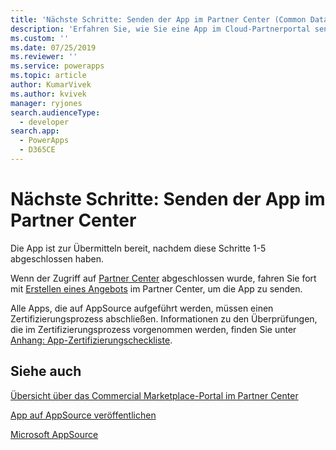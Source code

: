 ```yaml
---
title: 'Nächste Schritte: Senden der App im Partner Center (Common Data Service) | Microsoft Docs'
description: 'Erfahren Sie, wie Sie eine App im Cloud-Partnerportal senden, damit sie auf AppSource aufgeführt wird.'
ms.custom: ''
ms.date: 07/25/2019
ms.reviewer: ''
ms.service: powerapps
ms.topic: article
author: KumarVivek
ms.author: kvivek
manager: ryjones
search.audienceType:
  - developer
search.app:
  - PowerApps
  - D365CE
---
```

# <a name="next-steps-submit-your-app-on-partner-center"></a>Nächste Schritte: Senden der App im Partner Center

Die App ist zur Übermitteln bereit, nachdem diese Schritte 1-5 abgeschlossen haben. 

Wenn der Zugriff auf [Partner Center](https://partner.microsoft.com/dashboard/account/v3/enrollment/introduction/azureisv) abgeschlossen wurde, fahren Sie fort mit [Erstellen eines Angebots](https://docs.microsoft.com/azure/marketplace/partner-center-portal/offer-creation-checklist) im Partner Center, um die App zu senden.

Alle Apps, die auf AppSource aufgeführt werden, müssen einen Zertifizierungsprozess abschließen. Informationen zu den Überprüfungen, die im Zertifizierungsprozess vorgenommen werden, finden Sie unter [Anhang: App-Zertifizierungscheckliste](appendix-app-certification-checklist.md).

## <a name="see-also"></a>Siehe auch

[Übersicht über das Commercial Marketplace-Portal im Partner Center](https://docs.microsoft.com/azure/marketplace/partner-center-portal/commercial-marketplace-overview)  

[App auf AppSource veröffentlichen](publish-app-appsource.md)

[Microsoft AppSource](https://appsource.microsoft.com)
